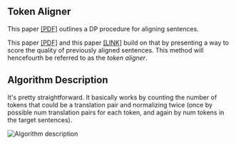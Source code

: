 ## Token Aligner

This paper [[PDF]](https://aclweb.org/anthology/C/C94/C94-2175.pdf) outlines a DP procedure for aligning sentences. 

This paper [[PDF]](https://pdfs.semanticscholar.org/d7a4/97cd9de61617ba55002d0db3435f64149ea0.pdf) and this paper [[LINK]](https://pdfs.semanticscholar.org/e7e8/9205652c87a559f66f9126827a47366591c5.pdf) build on that by presenting a way to score the quality of previously aligned sentences. This method will hencefourth be referred to as the *token aligner*.

## Algorithm Description

It's pretty straightforward. It basically works by counting the number of tokens that could be a translation pair and normalizing twice (once by possible num translation pairs for each token, and again by num tokens in the target sentences).

![Algorithm description]()

